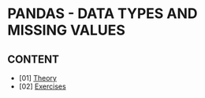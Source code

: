 # PANDAS - DATA TYPES AND MISSING VALUES

## CONTENT

- [01] [Theory](./theory.ipynb)
- [02] [Exercises](./exercises.ipynb)
